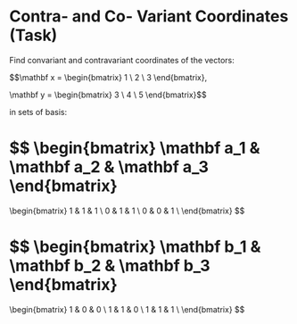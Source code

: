 # Contra- and Co- Variant Coordinates (Task)

Find convariant and contravariant coordinates of the vectors:

$$\mathbf x = \begin{bmatrix}
1 \\ 2 \\ 3
\end{bmatrix}, 

\mathbf y = \begin{bmatrix}
3 \\ 4 \\ 5
\end{bmatrix}$$

in sets of basis:

$$
\begin{bmatrix}
\mathbf a_1 & \mathbf a_2 & \mathbf a_3
\end{bmatrix}
=
\begin{bmatrix}
1 & 1 & 1 \\
0 & 1 & 1 \\
0 & 0 & 1 \\
\end{bmatrix}
$$

$$
\begin{bmatrix}
\mathbf b_1 & \mathbf b_2 & \mathbf b_3
\end{bmatrix}
=
\begin{bmatrix}
1 & 0 & 0 \\
1 & 1 & 0 \\
1 & 1 & 1 \\
\end{bmatrix}
$$